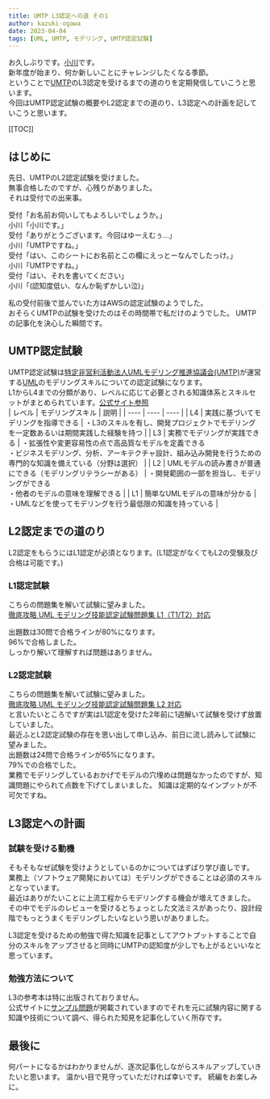 ```yaml
---
title: UMTP L3認定への道 その1
author: kazuki-ogawa
date: 2023-04-04
tags: [UML, UMTP, モデリング, UMTP認定試験]
---
```


お久しぶりです。[小川](https://developer.mamezou-tech.com/authors/kazuki-ogawa/)です。  
新年度が始まり、何か新しいことにチャレンジしたくなる季節。  
ということで[UMTP](https://umtp-japan.org/)のL3認定を受けるまでの道のりを定期発信していこうと思います。  
今回はUMTP認定試験の概要やL2認定までの道のり、L3認定への計画を記していこうと思います。

[[TOC]]

## はじめに
先日、UMTPのL2認定試験を受けました。  
無事合格したのですが、心残りがありました。  
それは受付での出来事。  

受付「お名前お伺いしてもよろしいでしょうか。」  
小川「小川です。」  
受付「ありがとうございます。今回はゆーえむぅ...」  
小川「UMTPですね。」  
受付「はい、このシートにお名前とこの欄にえっとーなんでしたっけ。」  
小川「UMTPですね。」  
受付「はい、それを書いてください」  
小川「(認知度低い、なんか恥ずかしい泣)」 

私の受付前後で並んでいた方はAWSの認定試験のようでした。  
おそらくUMTPの試験を受けたのはその時間帯で私だけのようでした。 
UMTPの記事化を決心した瞬間です。 

## UMTP認定試験
UMTP認定試験は[特定非営利活動法人UMLモデリング推進協議会(UMTP)](https://umtp-japan.org/)が運営する[UML](http://www.uml.org/)のモデリングスキルについての認定試験になります。  
L1からL4までの分類があり、レベルに応じて必要とされる知識体系とスキルセットがまとめられています。[公式サイト参照](https://umtp-japan.org/about_exam)  
| レベル | モデリングスキル | 説明 | 
| ---- | ---- | ---- | 
| L4 | 実践に基づいてモデリングを指導できる | ・L3のスキルを有し、開発プロジェクトでモデリングを一定数あるいは期間実践した経験を持つ | 
| L3 | 実務でモデリングが実践できる | ・拡張性や変更容易性の点で高品質なモデルを定義できる<br>・ビジネスモデリング、分析、アーキテクチャ設計、組み込み開発を行うための専門的な知識を備えている（分野は選択） | 
| L2 | UMLモデルの読み書きが普通にできる（モデリングリテラシーがある） | ・開発範囲の一部を担当し、モデリングができる<br>・他者のモデルの意味を理解できる | 
| L1 | 簡単なUMLモデルの意味が分かる | ・UMLなどを使ってモデリングを行う最低限の知識を持っている | 

## L2認定までの道のり
L2認定をもらうにはL1認定が必須となります。(L1認定がなくてもL2の受験及び合格は可能です。)
### L1認定試験
こちらの問題集を解いて試験に望みました。  
[徹底攻略 UML モデリング技能認定試験問題集 L1（T1/T2）対応](https://book.impress.co.jp/books/2482)  

出題数は30問で合格ラインが80%になります。  
96%で合格しました。  
しっかり解いて理解すれば問題はありません。

### L2認定試験
こちらの問題集を解いて試験に望みました。  
[徹底攻略 UML モデリング技能認定試験問題集 L2 対応](https://book.impress.co.jp/books/2662)  
と言いたいところですが実はL1認定を受けた2年前に1週解いて試験を受けず放置していました。  
最近ふとL2認定試験の存在を思い出して申し込み、前日に流し読みして試験に望みました。  
出題数は24問で合格ラインが65%になります。  
79%での合格でした。  
業務でモデリングしているおかげでモデルの穴埋めは問題なかったのですが、知識問題にやられて点数を下げてしまいました。
知識は定期的なインプットが不可欠ですね。  

## L3認定への計画
### 試験を受ける動機
そもそもなぜ試験を受けようとしているのかについてはずばり学び直しです。  
業務上（ソフトウェア開発においては）モデリングができることは必須のスキルとなっています。  
最近はありがたいことに上流工程からモデリングする機会が増えてきました。  
その中でモデルのレビューを受けるとちょっとした文法ミスがあったり、設計段階でもっとうまくモデリングしたいなという思いがありました。  
  
L3認定を受けるための勉強で得た知識を記事としてアウトプットすることで自分のスキルをアップさせると同時にUMTPの認知度が少しでも上がるといいなと思っています。

### 勉強方法について
L3の参考本は特に出版されておりません。  
公式サイトに[サンプル問題](https://umtp-japan.org/about_exam/exam_sample)が掲載されていますのでそれを元に試験内容に関する知識や技術について調べ、得られた知見を記事化していく所存です。 

## 最後に
何パートになるかはわかりませんが、逐次記事化しながらスキルアップしていきたいと思います。
温かい目で見守っていただければ幸いです。
続編をお楽しみに。